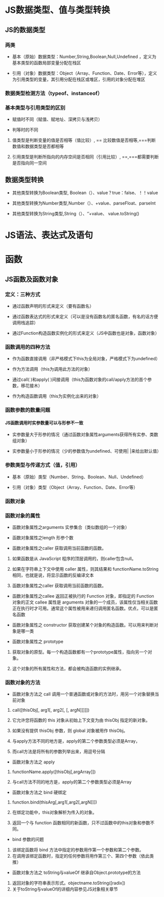 # JS数据类型、值与类型转换

## JS的数据类型

### 两类

* 基本（原始）数据类型：Number,String,Boolean,Null,Undefined ，定义为基本类型的函数局部变量分配在栈区

* 引用（对象）数据类型：Object（Array、Function、Date、Error等），定义为引用类型的变量，其引用分配在栈区或堆区，引用的对象分配在堆区

### 数据类型检测方法（typeof、instanceof）

### 基本类型与引用类型的区别 
* 赋值时不同（赋值、赋地址、深拷贝与浅拷贝）

* 判等时的不同

1. 值类型是判断变量的值是否相等（值比较）, == 比较数值是否相等,===判断数值和数据类型是否都相等

2. 引用类型是判断所指向的内存空间是否相同（引用比较）, ==,===都需要判断是否指向同一空间

## 数据类型转换

* 其他类型转换为Boolean类型, Boolean（）、value？true：false、！！value

* 其他类型转换为Number类型,Number（）、+value、parseFloat、parseInt

* 其他类型转换为String类型,String（）、‘’+value、 value.toString()

# JS语法、表达式及语句



# 函数

## JS函数及函数对象

### 定义：三种方式

* 通过函数声明的形式来定义（要有函数名）

* 通过函数表达式的形式来定义（可以是没有函数名的匿名函数，有名的话方便调用栈追踪）

* 通过Function构造函数实例化的形式来定义（JS中函数也是对象，函数对象）

### 函数调用的四种方法

* 作为函数直接调用（非严格模式下this为全局对象，严格模式下为undefined）

* 作为方法调用（this为调用此方法的对象）

* 通过call( )和apply( )间接调用（this为函数对象的call/apply方法的首个参数，移花接木）

* 作为构造函数调用（this为实例化出来的对象）

### 函数参数的数量问题

#### JS函数调用时实参数量可以与形参不一致

* 实参数量大于形参的情况（通过函数对象属性arguments获得所有实参、类数组对象）

* 实参数量小于形参的情况（少的参数值为undefined、可使用| |来给出默认值）

### 参数类型与传递方式（值，引用）

* 基本（原始）类型（Number、String、Boolean、Null、Undefined）

* 引用（对象）类型（Object（Array、Function、Date、Error等）

### 函数对象

### 函数对象的属性

* 函数对象属性之arguments 实参集合（类似数组的一个对象）

* 函数对象属性之length 形参个数 

* 函数对象属性之caller 获取调用当前函数的函数。

1. 如果函数是从 JavaScript 程序的顶层调用的，则caller包含null。

2. 如果在字符串上下文中使用 caller 属性，则其结果和 functionName.toString 相同，也就是说，将显示函数的反编译文本

3. 函数对象属性之caller 获取调用当前函数的函数。

* 函数对象属性之callee 返回正被执行的 Function 对象，即指定的 Function 对象的正文
callee 属性是 arguments 对象的一个成员，该属性仅当相关函数正在执行时才可用。通常这个属性被用来递归调用匿名函数。优点，可以是匿名函数

* 函数对象属性之 constructor 获取创建某个对象的构造函数。可以用来判断对象是哪一类

* 函数对象属性之 prototype

1. 获取对象的原型。每一个构造函数都有一个prototype属性，指向另一个对象。

2. 这个对象的所有属性和方法，都会被构造函数的实例继承。

### 函数对象的方法

* 函数对象方法之 call 调用一个普通函数或对象的方法时，用另一个对象替换当前对象

1. call([thisObj[, arg1[, arg2[, [, argN]]]]])

2. 它允许您将函数的 this 对象从初始上下文变为由 thisObj 指定的新对象。

3. 如果没有提供 thisObj 参数，则 global 对象被用作 thisObj。
4.  与apply方法不同的地方是，apply的第二个参数类型必须是Array，
5. 而call方法是将所有的参数列举出来，用逗号分隔

* 函数对象方法之 apply

1. functionName.apply([thisObj[,argArray]])

2. 与call方法不同的地方是，apply的第二个参数类型必须是Array

* 函数对象方法之 bind 硬绑定

1. function.bind(thisArg[,arg1[,arg2[,argN]]])

2. 在绑定功能中，this对象解析为传入的对象。

3. 返回一个与 function 函数相同的新函数，只不过函数中的this对象和参数不同。

* bind 参数的问题

1. 该绑定函数将 bind 方法中指定的参数用作第一个参数和第二个参数。
2. 在调用该绑定函数时，指定的任何参数将用作第三个、第四个参数（依此类推） 

* 函数对象方法之 toString与valueOf 继承自Object.prototype的方法

1. 返回对象的字符串表示形式。objectname.toString([radix])
2. 关于toString与valueOf的详细内容参见JS对象相关章节
